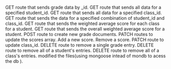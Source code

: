 GET route that sends grade data by _id.
GET route that sends all data for a specified student_id.
GET route that sends all data for a specified class_id.
GET route that sends the data for a specified combination of student_id and class_id.
GET route that sends the weighted average score for each class for a student.
GET route that sends the overall weighted average score for a student.
POST route to create new grade documents.
PATCH routes to update the scores array.
Add a new score.
Remove a score.
PATCH route to update class_id.
DELETE route to remove a single grade entry.
DELETE route to remove all of a student's entries.
DELETE route to remove all of a class's entries.
modified the files(using mongoose intead of mondb to acess the db ).
